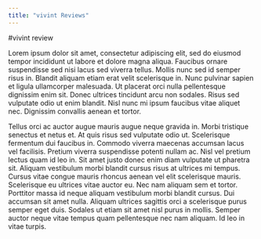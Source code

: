 ```yaml
---
title: "vivint Reviews"
---
```


#vivint review

Lorem ipsum dolor sit amet, consectetur adipiscing elit, sed do eiusmod tempor incididunt ut labore et dolore magna aliqua. Faucibus ornare suspendisse sed nisi lacus sed viverra tellus. Mollis nunc sed id semper risus in. Blandit aliquam etiam erat velit scelerisque in. Nunc pulvinar sapien et ligula ullamcorper malesuada. Ut placerat orci nulla pellentesque dignissim enim sit. Donec ultrices tincidunt arcu non sodales. Risus sed vulputate odio ut enim blandit. Nisl nunc mi ipsum faucibus vitae aliquet nec. Dignissim convallis aenean et tortor.

Tellus orci ac auctor augue mauris augue neque gravida in. Morbi tristique senectus et netus et. At quis risus sed vulputate odio ut. Scelerisque fermentum dui faucibus in. Commodo viverra maecenas accumsan lacus vel facilisis. Pretium viverra suspendisse potenti nullam ac. Nisl vel pretium lectus quam id leo in. Sit amet justo donec enim diam vulputate ut pharetra sit. Aliquam vestibulum morbi blandit cursus risus at ultrices mi tempus. Cursus vitae congue mauris rhoncus aenean vel elit scelerisque mauris. Scelerisque eu ultrices vitae auctor eu. Nec nam aliquam sem et tortor. Porttitor massa id neque aliquam vestibulum morbi blandit cursus. Dui accumsan sit amet nulla. Aliquam ultrices sagittis orci a scelerisque purus semper eget duis. Sodales ut etiam sit amet nisl purus in mollis. Semper auctor neque vitae tempus quam pellentesque nec nam aliquam. Id leo in vitae turpis.
